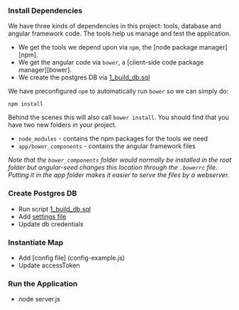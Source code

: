### Install Dependencies

We have three kinds of dependencies in this project: tools, database and angular framework code.  The tools help
us manage and test the application.

* We get the tools we depend upon via `npm`, the [node package manager][npm].
* We get the angular code via `bower`, a [client-side code package manager][bower].
* We create the postgres DB via [1_build_db.sql](app/sql/1_build_db)

We have preconfigured `npm` to automatically run `bower` so we can simply do:

```
npm install
```

Behind the scenes this will also call `bower install`.  You should find that you have two new
folders in your project.

* `node_modules` - contains the npm packages for the tools we need
* `app/bower_components` - contains the angular framework files

*Note that the `bower_components` folder would normally be installed in the root folder but
angular-seed changes this location through the `.bowerrc` file.  Putting it in the app folder makes
it easier to serve the files by a webserver.*

### Create Postgres DB
* Run script [1_build_db.sql](app/sql/1_build_db.sql)
* Add [settings file](settings-example.js)
* Update db credentials


### Instantiate Map
* Add [config file] (config-example.js)
* Update accessToken


### Run the Application
* node server.js
